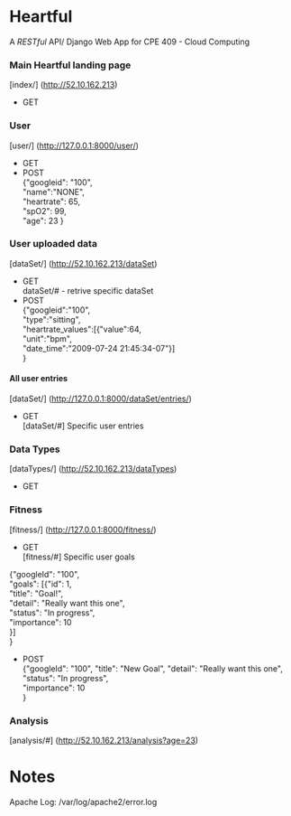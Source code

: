 # Heartful

A *RESTful* API/ Django Web App for CPE 409 - Cloud Computing 

### Main Heartful landing page
[index/] (http://52.10.162.213)  
- GET  

### User
[user/] (http://127.0.0.1:8000/user/)  
- GET  
- POST  
{"googleid": "100",  
 "name":"NONE",  
 "heartrate": 65,  
 "spO2": 99,  
 "age": 23
}

### User uploaded data
[dataSet/] (http://52.10.162.213/dataSet)  

- GET  
dataSet/# - retrive specific dataSet
- POST  
{"googleid":"100",     
 "type":"sitting",     
 "heartrate_values":[{"value":64,     
                      "unit":"bpm",    
                      "date_time":"2009-07-24 21:45:34-07"}]  
} 

#### All user entries
[dataSet/] (http://127.0.0.1:8000/dataSet/entries/)    

- GET   
[dataSet/#] Specific user entries

### Data Types
[dataTypes/] (http://52.10.162.213/dataTypes)

- GET 

### Fitness
[fitness/] (http://127.0.0.1:8000/fitness/)

- GET  
[fitness/#] Specific user goals  

{"googleId": "100",  
 "goals": [{"id": 1,   
            "title": "Goal!",   
            "detail": "Really want this one",  
            "status": "In progress",   
            "importance": 10   
          }]  
}  

- POST  
{"googleId": "100",
 "title": "New Goal", 
 "detail": "Really want this one",  
 "status": "In progress",   
 "importance": 10   
}


### Analysis
[analysis/#] (http://52.10.162.213/analysis?age=23)

# Notes
Apache Log: /var/log/apache2/error.log
